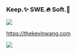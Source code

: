 ### Keep.✨ SWE.🔥 Soft.💩

[![](https://thekevinwang.com/api/svg?id=thekevinwang)](https://thekevinwang.com/api/svg?id=thekevinwang)

https://thekevinwang.com

![](https://pbs.twimg.com/profile_banners/79905213/1552963099/1500x500)
